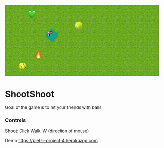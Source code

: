<img src="docs/img/game.png" alt="ShootShoot">

# ShootShoot
Goal of the game is to hit your friends with balls.

### Controls
Shoot: Click
Walk: W (direction of mouse)

Demo <a href="https://pieter-project-4.herokuapp.com">https://pieter-project-4.herokuapp.com</a>
